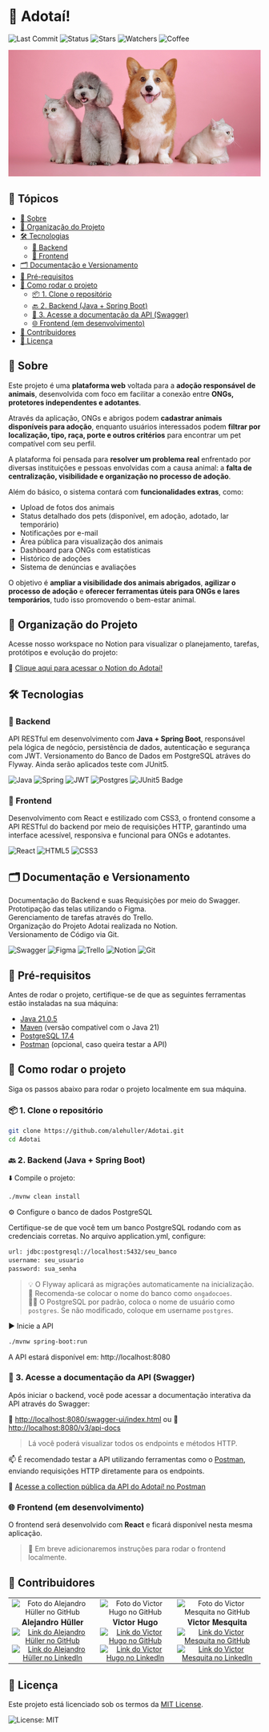 #  🐾 Adotaí! 
![Last Commit](https://img.shields.io/github/last-commit/alehuller/Adotai?style=for-the-badge)
![Status](https://img.shields.io/badge/Status-Em%20Desenvolvimento-orange?style=for-the-badge)
![Stars](https://img.shields.io/github/stars/alehuller/Adotai?style=for-the-badge)
![Watchers](https://img.shields.io/github/watchers/alehuller/Adotai?style=for-the-badge)
![Coffee](https://img.shields.io/badge/Powered_by-Coffee-ff69b4?style=for-the-badge&logo=buy-me-a-coffee)

![img_2.png](img_2.png)<br>

## 📑 Tópicos

- [📌 Sobre](#-sobre)
- [🧭 Organização do Projeto](#-organização-do-projeto)
- [🛠️ Tecnologias](#️-tecnologias)
  - [🔧 Backend](#-backend)
  - [🎨 Frontend](#-frontend)
- [🗂️ Documentação e Versionamento](#️-documentação-e-versionamento)
- [🧰 Pré-requisitos](#-pré-requisitos)
- [🚀 Como rodar o projeto](#-como-rodar-o-projeto)
  - [📦 1. Clone o repositório](#-1-clone-o-repositório)
  - [🔙 2. Backend (Java + Spring Boot)](#-2-backend-java--spring-boot)
  - [📘 3. Acesse a documentação da API (Swagger)](#-3-acesse-a-documentação-da-api-swagger)
  - [🌐 Frontend (em desenvolvimento)](#-frontend-em-desenvolvimento)
- [👥 Contribuidores](#-contribuidores)
- [📝 Licença](#-licença)

## 📌 Sobre

Este projeto é uma **plataforma web** voltada para a **adoção responsável de animais**, desenvolvida com foco em facilitar a conexão entre **ONGs, protetores independentes e adotantes**.

Através da aplicação, ONGs e abrigos podem **cadastrar animais disponíveis para adoção**, enquanto usuários interessados podem **filtrar por localização, tipo, raça, porte e outros critérios** para encontrar um pet compatível com seu perfil.

A plataforma foi pensada para **resolver um problema real** enfrentado por diversas instituições e pessoas envolvidas com a causa animal: a **falta de centralização, visibilidade e organização no processo de adoção**.

Além do básico, o sistema contará com **funcionalidades extras**, como:
- Upload de fotos dos animais
- Status detalhado dos pets (disponível, em adoção, adotado, lar temporário)
- Notificações por e-mail
- Área pública para visualização dos animais
- Dashboard para ONGs com estatísticas
- Histórico de adoções
- Sistema de denúncias e avaliações

O objetivo é **ampliar a visibilidade dos animais abrigados**, **agilizar o processo de adoção** e **oferecer ferramentas úteis para ONGs e lares temporários**, tudo isso promovendo o bem-estar animal.

## 🧭 Organização do Projeto

Acesse nosso workspace no Notion para visualizar o planejamento, tarefas, protótipos e evolução do projeto:

🔗 [Clique aqui para acessar o Notion do Adotaí!](https://www.notion.so/Adota-Sistema-de-Ado-o-de-Animais-Integrado-com-ONGs-1e5b6aa4de158011b031c1bb629f3878?source=copy_link)


## 🛠️ Tecnologias

### 🔧 Backend

API RESTful em desenvolvimento com **Java + Spring Boot**, responsável pela lógica de negócio, persistência de dados, autenticação e segurança com JWT. Versionamento do Banco de Dados em PostgreSQL atráves do Flyway. Ainda serão aplicados teste com JUnit5.

![Java](https://img.shields.io/badge/java-%23ED8B00.svg?style=for-the-badge&logo=openjdk&logoColor=white)
![Spring](https://img.shields.io/badge/spring-%236DB33F.svg?style=for-the-badge&logo=spring&logoColor=white)
![JWT](https://img.shields.io/badge/JWT-black?style=for-the-badge&logo=JSON%20web%20tokens)
![Postgres](https://img.shields.io/badge/postgres-%23316192.svg?style=for-the-badge&logo=postgresql&logoColor=white)
![JUnit5 Badge](https://img.shields.io/badge/Tests-JUnit5-green?style=for-the-badge&logo=junit5)


### 🎨 Frontend

Desenvolvimento com React e estilizado com CSS3, o frontend consome a API RESTful do backend por meio de requisições HTTP, garantindo uma interface acessível, responsiva e funcional para ONGs e adotantes.

![React](https://img.shields.io/badge/react-%2320232a.svg?style=for-the-badge&logo=react&logoColor=%2361DAFB)
![HTML5](https://img.shields.io/badge/html5-%23E34F26.svg?style=for-the-badge&logo=html5&logoColor=white)
![CSS3](https://img.shields.io/badge/css3-%231572B6.svg?style=for-the-badge&logo=css3&logoColor=white)

## 🗂️ Documentação e Versionamento

Documentação do Backend e suas Requisições por meio do Swagger.<br>
Prototipação das telas utilizando o Figma.<br>
Gerenciamento de tarefas através do Trello.<br>
Organização do Projeto Adotai realizada no Notion.<br>
Versionamento de Código via Git.

![Swagger](https://img.shields.io/badge/-Swagger-%23Clojure?style=for-the-badge&logo=swagger&logoColor=white)
![Figma](https://img.shields.io/badge/figma-%23F24E1E.svg?style=for-the-badge&logo=figma&logoColor=white)
![Trello](https://img.shields.io/badge/Trello-%23026AA7.svg?style=for-the-badge&logo=Trello&logoColor=white)
![Notion](https://img.shields.io/badge/Notion-%23000000.svg?style=for-the-badge&logo=notion&logoColor=white)
![Git](https://img.shields.io/badge/git-%23F05033.svg?style=for-the-badge&logo=git&logoColor=white)

## 🧰 Pré-requisitos

Antes de rodar o projeto, certifique-se de que as seguintes ferramentas estão instaladas na sua máquina:

- [Java 21.0.5](https://www.oracle.com/java/technologies/javase/jdk21-archive-downloads.html)
- [Maven](https://maven.apache.org/download.cgi) (versão compatível com o Java 21)
- [PostgreSQL 17.4](https://www.postgresql.org/download/)
- [Postman](https://www.postman.com/downloads/) (opcional, caso queira testar a API)

<!--
### 🌐 Frontend

- [Node.js](https://nodejs.org/) (recomenda-se versão LTS)
- [npm](https://www.npmjs.com/) (ou [yarn](https://yarnpkg.com/) como gerenciador de pacotes)
-->
## 🚀 Como rodar o projeto

Siga os passos abaixo para rodar o projeto localmente em sua máquina.

### 📦 1. Clone o repositório

```bash
git clone https://github.com/alehuller/Adotai.git
cd Adotai
```

### 🔙 2. Backend (Java + Spring Boot)

⬇️ Compile o projeto:

```bash
./mvnw clean install
```

⚙️ Configure o banco de dados PostgreSQL

Certifique-se de que você tem um banco PostgreSQL rodando com as credenciais corretas. No arquivo application.yml, configure:

```bash
url: jdbc:postgresql://localhost:5432/seu_banco
username: seu_usuario
password: sua_senha
```
> 💡 O Flyway aplicará as migrações automaticamente na inicialização. <br>
> 💾 Recomenda-se colocar o nome do banco como `ongadocoes`. <br>
> 🧑‍💻 O PostgreSQL por padrão, coloca o nome de usuário como `postgres`. Se não modificado, coloque em username `postgres`.

▶️ Inicie a API

```bash
./mvnw spring-boot:run
```
A API estará disponível em: http://localhost:8080

### 📘 3. Acesse a documentação da API (Swagger)

Após iniciar o backend, você pode acessar a documentação interativa da API através do Swagger:

🔗 [http://localhost:8080/swagger-ui/index.html](http://localhost:8080/swagger-ui/index.html)
ou
🔗 [http://localhost:8080/v3/api-docs](http://localhost:8080/v3/api-docs)

> Lá você poderá visualizar todos os endpoints e métodos HTTP.

📫 É recomendado testar a API utilizando ferramentas como o [Postman](https://www.postman.com/), enviando requisições HTTP diretamente para os endpoints.

🔗 [Acesse a collection pública da API do Adotaí! no Postman](https://victor-5545008.postman.co/workspace/Victor's-Workspace~547f2bc0-b948-4fb6-88fe-f4905bcca801/collection/44764863-fc5303b4-02a1-47f8-81e2-1041139034c1?action=share&creator=45034750&active-environment=45034750-e0faefc3-6481-4a36-ac70-cf12ecfe13b9)


### 🌐 Frontend (em desenvolvimento)

O frontend será desenvolvido com **React** e ficará disponível nesta mesma aplicação.

> 🔧 Em breve adicionaremos instruções para rodar o frontend localmente.


## 👥 Contribuidores
<table>
  <tr>
    <td align="center">
        <img src="https://avatars3.githubusercontent.com/u/92354266" width="100px;" alt="Foto do Alejandro Hüller no GitHub"/><br>
        <sub>
          <span style="font-size:16px; font-family: 'Helvetica Neue', Helvetica, Arial, sans-serif;"><b>Alejandro Hüller</b></span>
        </sub><br>
      <a href="https://github.com/alehuller" title="GitHub do Alejandro Hüller">
        <img src="https://img.shields.io/badge/GitHub-100000?style=for-the-badge&logo=github&logoColor=white" width="100px;" alt="Link do Alejandro Hüller no GitHub"/><br>
      </a><a href="https://www.linkedin.com/in/alejandro-huller-44171225a/" title="LinkedIn do Alejandro Hüller">
        <img src="https://img.shields.io/badge/LinkedIn-0077B5?style=for-the-badge&logo=linkedin&logoColor=white" width="100px;" alt="Link do Alejandro Hüller no LinkedIn"/>
      </a>
    </td>
    <td align="center">
        <img src="https://avatars3.githubusercontent.com/u/9754413" width="100px;" alt="Foto do Victor Hugo no GitHub"/><br>
        <sub>
          <span style="font-size:16px; font-family: 'Helvetica Neue', Helvetica, Arial, sans-serif;"><b>Victor Hugo</b></span>
        </sub><br>
      <a href="https://github.com/vhugoemcruz" title="GitHub do Victor Hugo">
        <img src="https://img.shields.io/badge/GitHub-100000?style=for-the-badge&logo=github&logoColor=white" width="100px;" alt="Link do Victor Hugo no GitHub"/><br>
      </a><a href="https://www.linkedin.com/in/victor-hugo-cruz-93180a264/" title="LinkedIn do Victor Hugo">
        <img src="https://img.shields.io/badge/LinkedIn-0077B5?style=for-the-badge&logo=linkedin&logoColor=white" width="100px;" alt="Link do Victor Hugo no LinkedIn"/>
      </a>
    </td>
    <td align="center">
        <img src="https://avatars3.githubusercontent.com/u/105395280" width="100px;" alt="Foto do Victor Mesquita no GitHub"/><br>
        <sub>
          <span style="font-size:16px; font-family: 'Helvetica Neue', Helvetica, Arial, sans-serif;"><b>Victor Mesquita</b></span>
        </sub><br>
      <a href="https://github.com/victormesquitta" title="GitHub do Victor Mesquita">
        <img src="https://img.shields.io/badge/GitHub-100000?style=for-the-badge&logo=github&logoColor=white" width="100px;" alt="Link do Victor Mesquita no GitHub"/><br>
      </a><a href="https://github.com/alehuller" title="LinkedIn do Victor Mesquita">
        <img src="https://img.shields.io/badge/LinkedIn-0077B5?style=for-the-badge&logo=linkedin&logoColor=white" width="100px;" alt="Link do Victor Mesquita no LinkedIn"/>
      </a>
    </td>
  </tr>
</table>

## 📝 Licença

Este projeto está licenciado sob os termos da [MIT License](./LICENSE).

![License: MIT](https://img.shields.io/badge/License-MIT-yellow.svg)
